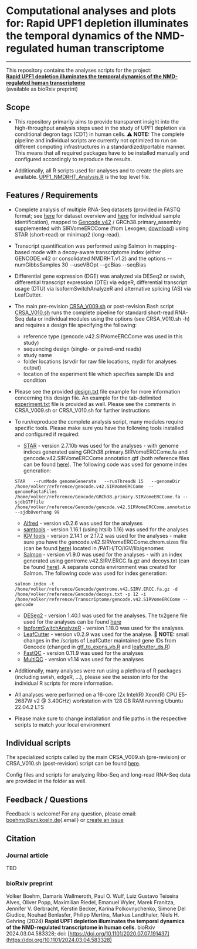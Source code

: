 # Computational analyses and plots for: Rapid UPF1 depletion illuminates the temporal dynamics of the NMD-regulated human transcriptome

------------------------------------------------------------------------

This repository contains the analyses scripts for the project: <br/> [**Rapid UPF1 depletion illuminates the temporal dynamics of the NMD-regulated human transcriptome**](https://doi.org/10.1101/2024.03.04.583328) <br/> (available as bioRxiv preprint)

## Scope

-   This repository primarily aims to provide transparent insight into the high-throughput analysis steps used in the study of UPF1 depletion via conditional degron tags (CDT) in human cells. :warning: **NOTE:** The complete pipeline and individual scripts are currently not optimized to run on different computing infrastructures in a standardized/portable manner. This means that all required packages have to be installed manually and configured accordingly to reproduce the results.

-   Additionally, all R scripts used for analyses and to create the plots are available. [UPF1_NMDRHT_Analysis.R](https://github.com/boehmv/2025_UPF1_NMDRHT/blob/main/UPF1_NMDRHT_Analysis.R) is the top level file.

## Features / Requirements

-   Complete analysis of multiple RNA-Seq datasets (provided in FASTQ format; see [here](https://github.com/boehmv/2025_UPF1_NMDRHT/blob/main/Analyses/Metadata/UPF1_NMDRHT_datasets_forGitHub.csv) for dataset overview and [here](https://github.com/boehmv/2025_UPF1_NMDRHT/blob/main/Analyses/Metadata/UPF1_NMDRHT_datasets_experiments_forGitHub.csv) for individual sample identification), mapped to [Gencode v42](https://www.gencodegenes.org/human/release_42.html) / GRCh38.primary_assembly supplemented with SIRVomeERCCome (from Lexogen; [download](https://www.lexogen.com/wp-content/uploads/2018/08/SIRV_Set3_Sequences_170612a-ZIP.zip)) using STAR (short-read) or minimap2 (long-read).

-   Transcript quantification was performed using Salmon in mapping-based mode with a decoy-aware transcriptome index (either GENCODE.v42 or consolidated NMDRHT.v1.2) and the options --numGibbsSamples 30 --useVBOpt --gcBias --seqBias

-   Differential gene expression (DGE) was analyzed via DESeq2 or swish, differential transcript expression (DTE) via edgeR, differential transcript usage (DTU) via IsoformSwitchAnalyzeR and alternative splicing (AS) via LeafCutter.

-   The main pre-revision [CRSA_V009.sh](https://github.com/boehmv/2025_UPF1_NMDRHT/blob/main/Analyses/CRSA_V009.sh) or post-revision Bash script [CRSA_V010.sh](https://github.com/boehmv/2025_UPF1_NMDRHT/blob/main/Analyses/CRSA_V010.sh) runs the complete pipeline for standard short-read RNA-Seq data or individual modules using the options (see CRSA_V010.sh -h) and requires a design file specifying the following:

    -   reference type (gencode.v42.SIRVomeERCCome was used in this study)
    -   sequencing design (single- or paired-end reads)
    -   study name
    -   folder locations (srvdir for raw file locations, mydir for analyses output)
    -   location of the experiment file which specifies sample IDs and condition

-   Please see the provided [design.txt](https://github.com/boehmv/2025_UPF1_NMDRHT/blob/main/Analyses/Example/design.txt) file example for more information concerning this design file. An example for the tab-delimited [experiment.txt](https://github.com/boehmv/2025_UPF1_NMDRHT/blob/main/Analyses/Example/experiment.txt) file is provided as well. Please see the comments in CRSA_V009.sh or CRSA_V010.sh for further instructions

-   To run/reproduce the complete analysis script, many modules require specific tools. Please make sure you have the following tools installed and configured if required:

    -   [STAR](https://github.com/alexdobin/STAR) - version 2.7.10b was used for the analyses - with genome indices generated using GRCh38.primary.SIRVomeERCCome.fa and gencode.v42.SIRVomeERCCome.annotation.gtf (both reference files can be found [here](https://uni-koeln.sciebo.de/s/RFID1U3YYBZmkkE)). The following code was used for genome index generation:

    ```         
    STAR   --runMode genomeGenerate   --runThreadN 15   --genomeDir /home/volker/reference/gencode.v42.SIRVomeERCCome  --genomeFastaFiles /home/volker/reference/Gencode/GRCh38.primary.SIRVomeERCCome.fa --sjdbGTFfile /home/volker/reference/Gencode/gencode.v42.SIRVomeERCCome.annotation.gtf   --sjdbOverhang 99
    ```

    -   [Alfred](https://github.com/tobiasrausch/alfred) - version v0.2.6 was used for the analyses
    -   [samtools](http://www.htslib.org/) - version 1.16.1 (using htslib 1.16) was used for the analyses
    -   [IGV tools](http://software.broadinstitute.org/software/igv/download) - version 2.14.1 or 2.17.2 was used for the analyses - make sure you have the gencode.v42.SIRVomeERCCome.chrom.sizes file (can be found [here](https://uni-koeln.sciebo.de/s/RFID1U3YYBZmkkE)) located in /PATH/TO/IGV/lib/genomes
    -   [Salmon](https://github.com/COMBINE-lab/salmon) - version v1.9.0 was used for the analyses - with an index generated using gentrome.v42.SIRV.ERCC.fa.gz and decoys.txt (can be found [here](https://uni-koeln.sciebo.de/s/RFID1U3YYBZmkkE)). A separate conda environment was created for Salmon. The following code was used for index generation:

    ```         
    salmon index -t /home/volker/reference/Gencode/gentrome.v42.SIRV.ERCC.fa.gz -d /home/volker/reference/Gencode/decoys.txt -p 12 -i /home/volker/reference/Transcriptome/gencode.v42.SIRVomeERCCome --gencode
    ```

    -   [DESeq2](https://github.com/mikelove/DESeq2) - version 1.40.1 was used for the analyses. The tx2gene file used for the analyses can be found [here](https://uni-koeln.sciebo.de/s/RFID1U3YYBZmkkE)
    -   [IsoformSwitchAnalyzeR](https://github.com/kvittingseerup/IsoformSwitchAnalyzeR) - version 1.18.0 was used for the analyses.
    -   [LeafCutter](https://github.com/davidaknowles/leafcutter) - version v0.2.9 was used for the analyse. :memo: **NOTE:** small changes in the /scripts of LeafCutter maintained gene IDs from Gencode (changed in [gtf_to_exons_vb.R](https://github.com/boehmv/2025_UPF1_NMDRHT/blob/main/Analyses/LeafCutter/scripts/gtf_to_exons.R) and [leafcutter_ds.R](https://github.com/boehmv/2025_UPF1_NMDRHT/blob/main/Analyses/LeafCutter/scripts/leafcutter_ds.R))
    -   [FastQC](https://github.com/s-andrews/FastQC) - version 0.11.9 was used for the analyses
    -   [MultiQC](https://github.com/ewels/MultiQC) - version v1.14 was used for the analyses

-   Additionally, many analyses were run using a plethora of R packages (including swish, edgeR, ...), please see the session info for the individual R scripts for more information.

-   All analyses were performed on a 16-core (2x Intel(R) Xeon(R) CPU E5-2687W v2 \@ 3.40GHz) workstation with 128 GB RAM running Ubuntu 22.04.2 LTS

-   Please make sure to change installation and file paths in the respective scripts to match your local environment

## Individual scripts

The specialized scripts called by the main CRSA_V009.sh (pre-revision) or CRSA_V010.sh (post-revision) script can be found [here](https://github.com/boehmv/2025_UPF1_NMDRHT/tree/main/Analyses). 

Config files and scripts for analyzing Ribo-Seq and long-read RNA-Seq data are provided in the folder as well.

## Feedback / Questions

Feedback is welcome! For any question, please email: [boehmv\@uni.koeln.de](mailto:boehmv@uni.koeln.de){.email} or [create an issue](https://github.com/boehmv/2025_UPF1_NMDRHT/issues)

## Citation

### Journal article

TBD

### bioRxiv preprint

Volker Boehm, Damaris Wallmeroth, Paul O. Wulf, Luiz Gustavo Teixeira Alves, Oliver Popp, Maximilian Riedel, Emanuel Wyler, Marek Franitza, Jennifer V. Gerbracht, Kerstin Becker, Karina Polkovnychenko, Simone Del Giudice, Nouhad Benlasfer, Philipp Mertins, Markus Landthaler, Niels H. Gehring (2024) **Rapid UPF1 depletion illuminates the temporal dynamics of the NMD-regulated transcriptome in human cells**. bioRxiv 2024.03.04.583328; doi: [https://doi.org/10.1101/2020.07.07.191437](https://doi.org/10.1101/2024.03.04.583328)
